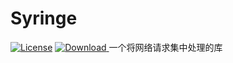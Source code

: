 # Syringe
[![License](https://img.shields.io/badge/license-Apache%202-green.svg)](https://www.apache.org/licenses/LICENSE-2.0)
[ ![Download](https://api.bintray.com/packages/fredzhaowoshihot/maven/Syringe/images/download.svg) ](https://bintray.com/fredzhaowoshihot/maven/Syringe/_latestVersion)
一个将网络请求集中处理的库
